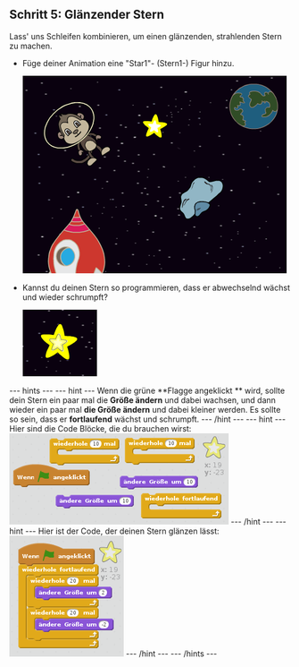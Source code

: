 ## Schritt 5: Glänzender Stern

Lass' uns Schleifen kombinieren, um einen glänzenden, strahlenden Stern zu machen.

+ Füge deiner Animation eine "Star1"- (Stern1-) Figur hinzu.
    
    ![Hinzufügen einer Stern-Figur](images/space-star-sprite.png)

+ Kannst du deinen Stern so programmieren, dass er abwechselnd wächst und wieder schrumpft?
    
    ![Test eines glänzenden Sterns](images/space-star-test.png)

\--- hints \--- \--- hint \--- Wenn die grüne **Flagge angeklickt ** wird, sollte dein Stern ein paar mal die **Größe ändern** und dabei wachsen, und dann wieder ein paar mal **die Größe ändern** und dabei kleiner werden. Es sollte so sein, dass er **fortlaufend** wächst und schrumpft. \--- /hint \--- \--- hint \--- Hier sind die Code Blöcke, die du brauchen wirst: ![Blocks for a shining star](images/space-star-blocks.png) \--- /hint \--- \--- hint \--- Hier ist der Code, der deinen Stern glänzen lässt: ![Code for a shining star](images/space-star-code.png) \--- /hint \--- \--- /hints \---